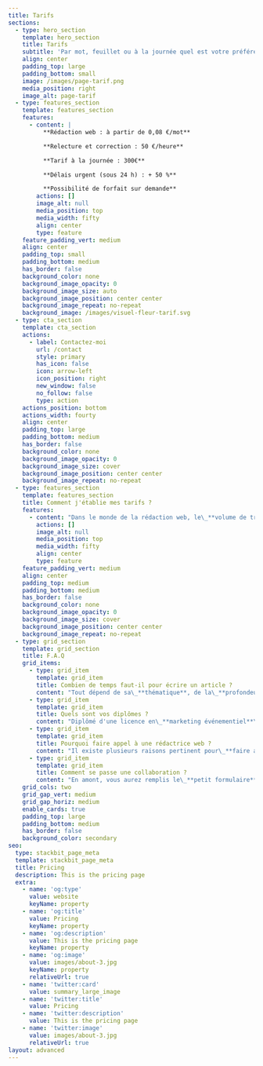 ```yaml
---
title: Tarifs
sections:
  - type: hero_section
    template: hero_section
    title: Tarifs
    subtitle: 'Par mot, feuillet ou à la journée quel est votre préférence ?'
    align: center
    padding_top: large
    padding_bottom: small
    image: /images/page-tarif.png
    media_position: right
    image_alt: page-tarif
  - type: features_section
    template: features_section
    features:
      - content: |
          **Rédaction web : à partir de 0,08 €/mot**

          **Relecture et correction : 50 €/heure**

          **Tarif à la journée : 300€**

          **Délais urgent (sous 24 h) : + 50 %**

          **Possibilité de forfait sur demande**
        actions: []
        image_alt: null
        media_position: top
        media_width: fifty
        align: center
        type: feature
    feature_padding_vert: medium
    align: center
    padding_top: small
    padding_bottom: medium
    has_border: false
    background_color: none
    background_image_opacity: 0
    background_image_size: auto
    background_image_position: center center
    background_image_repeat: no-repeat
    background_image: /images/visuel-fleur-tarif.svg
  - type: cta_section
    template: cta_section
    actions:
      - label: Contactez-moi
        url: /contact
        style: primary
        has_icon: false
        icon: arrow-left
        icon_position: right
        new_window: false
        no_follow: false
        type: action
    actions_position: bottom
    actions_width: fourty
    align: center
    padding_top: large
    padding_bottom: medium
    has_border: false
    background_color: none
    background_image_opacity: 0
    background_image_size: cover
    background_image_position: center center
    background_image_repeat: no-repeat
  - type: features_section
    template: features_section
    title: Comment j'établie mes tarifs ?
    features:
      - content: "Dans le monde de la rédaction web, le\_**volume de travail**, la\_**veille**\_à effectuer, les\_**outils**\_et\_**techniques**\_de rédaction de contenu nécessaires ainsi que les\_**délais de réalisation**\_varient beaucoup. Pour cela, il est difficile de s'arrêter sur un seul et unique tarif conforme à toutes les demandes.\n\nMes tarifs sont donc passible\_**d’évoluer**\_en fonction de la demande, de sa complexité, de son volume ou encore du délai à respecter.\n\nLe\_**référencement naturel**\_et\_**l’optimisation SEO**\_sont aux coeur de tous mes contenus. Néanmoins, mon but est avant tout de satisfaire l’intérêt des lecteurs et ces besoins d’informations avec des textes simples et plaisant à lire.\n\nN'hésitez pas à faire appel à mes services de\_**rédactrice web**, quelque soit votre projet.\n\nJe serais ravie\_**d'échanger**\_avec vous.\n"
        actions: []
        image_alt: null
        media_position: top
        media_width: fifty
        align: center
        type: feature
    feature_padding_vert: medium
    align: center
    padding_top: medium
    padding_bottom: medium
    has_border: false
    background_color: none
    background_image_opacity: 0
    background_image_size: cover
    background_image_position: center center
    background_image_repeat: no-repeat
  - type: grid_section
    template: grid_section
    title: F.A.Q
    grid_items:
      - type: grid_item
        template: grid_item
        title: Combien de temps faut-il pour écrire un article ?
        content: "Tout dépend de sa\_**thématique**, de la\_**profondeur d'analyse sémantique**, de l'**optimisation SEO**\_à effectuer, du travail de\_**netlinking**\_et de la\_**taille de l'article**. Toutes ces variable peuvent influer sur la durée de ma prestation. Cependant\_**la durée moyenne de rédaction d'un article de 1000 mots varie entre une matinée à deux jours**.\n"
      - type: grid_item
        template: grid_item
        title: Quels sont vos diplômes ?
        content: "Diplômé d'une licence en\_**marketing événementiel**\_en 2018 et ayant un attrait pour les métiers du digital pendant mon cursus scolaire. J'ai décidé de suivre des\_**formations complémentaire pour mieux comprendre la communication sur internet**.\n\n\nJ'ai suivi\_**plusieurs certifications**\_sur la\_**rédaction web**, l'**optimisation SEO**\_et l'**UX design**.\n\nJe suis une grande curieuse et donc en\_**veille constante des innovations web**. C'est pourquoi je me forme en continu sur\_**les nouvelles stratégies et outils de demain**.\n"
      - type: grid_item
        template: grid_item
        title: Pourquoi faire appel à une rédactrice web ?
        content: "Il existe plusieurs raisons pertinent pour\_**faire appel à une rédactrice web**.\n\nVous pouvez faire appel à moi par\_**manque de compétences**. En effet, si vous ne connaissez pas les termes : SEO, wordpress, netlinking, charte éditoriale ou stratégie de contenu, vous ne pourrez pas vous passer d'une rédactrice de contenu !\n\nEnsuite, le\_**manque de temps**\_peut être aussi un élément déclencheur. Effectivement, si vous êtes chef d'entreprise vous avez surement beaucoup de missions et de projets sur le feu. Faire appel à une\_**rédactrice web en freelance**\_vous permettra de laisser vos salariés focus sur leurs missions tout en restant dans les temps de vos projets.\n\nEnfin, il est possible aussi que vous ne disposiez pas de rédacteur dans votre structure. En période de\_**forte activité**\_dans votre entreprise, le\_**manque de personnel**\_peu être un freins. Un freelance ne vous engage à rien si ce n'est de payer ces services.\n"
      - type: grid_item
        template: grid_item
        title: Comment se passe une collaboration ?
        content: "En amont, vous aurez remplis le\_**petit formulaire**\_de contact Calendly pour booker\_[un rendez-vous téléphonique](/contact).\n\nLa première étape est donc la\_**prise de contact**\_et la\_**définition des missions**.\n\nEnsuite, en fonction de cette première conversation, je vous envois une\_**recommandation des missions**\_à mettre en place et vous joins également un\_**devis**. Vous relisez tout ça, on modifie si besoin et la collaboration est lancée !\n\nTout au long de cette dernière,\_**je reste à votre disposition**\_pour répondre à toutes vos questions ou remarques.\n\nEn ce qui concerne nos échanges par\_**mail ou par téléphone**, cela dépend de vos envies.\n\nAprès vous avoir livré le\_**travail final**, je reste dispo pour effectuer les modifications éventuelles. Lorsque le rendu vous convient, je vous envoie la facture et vous avez 30 jours pour la régler.\n"
    grid_cols: two
    grid_gap_vert: medium
    grid_gap_horiz: medium
    enable_cards: true
    padding_top: large
    padding_bottom: medium
    has_border: false
    background_color: secondary
seo:
  type: stackbit_page_meta
  template: stackbit_page_meta
  title: Pricing
  description: This is the pricing page
  extra:
    - name: 'og:type'
      value: website
      keyName: property
    - name: 'og:title'
      value: Pricing
      keyName: property
    - name: 'og:description'
      value: This is the pricing page
      keyName: property
    - name: 'og:image'
      value: images/about-3.jpg
      keyName: property
      relativeUrl: true
    - name: 'twitter:card'
      value: summary_large_image
    - name: 'twitter:title'
      value: Pricing
    - name: 'twitter:description'
      value: This is the pricing page
    - name: 'twitter:image'
      value: images/about-3.jpg
      relativeUrl: true
layout: advanced
---
```

